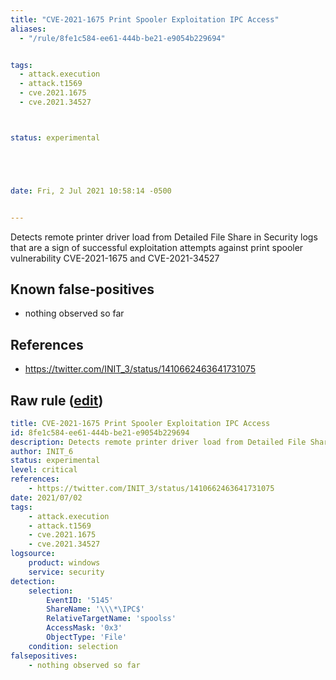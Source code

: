 ```yaml
---
title: "CVE-2021-1675 Print Spooler Exploitation IPC Access"
aliases:
  - "/rule/8fe1c584-ee61-444b-be21-e9054b229694"


tags:
  - attack.execution
  - attack.t1569
  - cve.2021.1675
  - cve.2021.34527



status: experimental





date: Fri, 2 Jul 2021 10:58:14 -0500


---
```


Detects remote printer driver load from Detailed File Share in Security logs that are a sign of successful exploitation attempts against print spooler vulnerability CVE-2021-1675 and CVE-2021-34527

<!--more-->


## Known false-positives

* nothing observed so far



## References

* https://twitter.com/INIT_3/status/1410662463641731075


## Raw rule ([edit](https://github.com/SigmaHQ/sigma/edit/master/rules/windows/builtin/security/win_exploit_cve_2021_1675_printspooler_security.yml))
```yaml
title: CVE-2021-1675 Print Spooler Exploitation IPC Access
id: 8fe1c584-ee61-444b-be21-e9054b229694
description: Detects remote printer driver load from Detailed File Share in Security logs that are a sign of successful exploitation attempts against print spooler vulnerability CVE-2021-1675 and CVE-2021-34527
author: INIT_6
status: experimental
level: critical
references:
    - https://twitter.com/INIT_3/status/1410662463641731075
date: 2021/07/02
tags:
    - attack.execution
    - attack.t1569    
    - cve.2021.1675
    - cve.2021.34527
logsource:
    product: windows
    service: security
detection:
    selection:
        EventID: '5145'
        ShareName: '\\\*\IPC$'
        RelativeTargetName: 'spoolss'
        AccessMask: '0x3'
        ObjectType: 'File'
    condition: selection
falsepositives:
    - nothing observed so far

```
